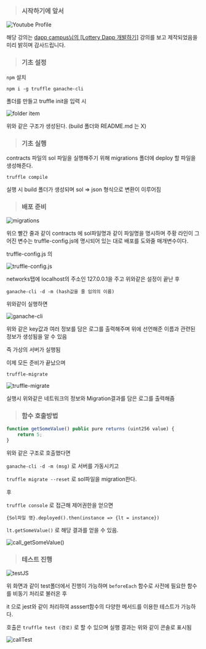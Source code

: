 > ### 시작하기에 앞서

![Youtube Profile](https://user-images.githubusercontent.com/46777310/161433606-651b59fc-f22c-403c-8cbb-fd98fdfefcd1.png)

해당 강의는 [dapp campus님의 [Lottery Dapp 개발하기]](https://www.youtube.com/channel/UCvF95zGgUlY2G6Lkb1GO-fw) 강의를 보고 제작되었음을 미리 밝히며 감사드립니다.

> ### 기초 설정

`npm` 설치

```
npm i -g truffle ganache-cli
```

폴더를 만들고 truffle init을 입력 시 

![folder item](https://user-images.githubusercontent.com/46777310/161433723-e7674715-3e6f-43c7-8662-7f7d57a51bcd.png)

위와 같은 구조가 생성된다. (build 폴더와 README.md 는 X)

> ### 기초 실행

contracts 파일의 sol 파일을 실행해주기 위해 migrations 폴더에 deploy 할 파일을 생성해준다.

```
truffle compile 
```

실행 시 build 폴더가 생성되며 sol => json 형식으로 변환이 이루어짐

> ### 배포 준비

![migrations](https://user-images.githubusercontent.com/46777310/161433820-2a051b9f-bef0-4c36-91ac-eae82da2b67a.png)

위으 빨간 줄과 같이 contracts 에 sol파일명과 같이 파일명을 명시하며 주황 라인이 그어진 변수는 truffle-config.js에 명시되어 있는 대로 배포를 도와줄 매개변수이다.

truffle-config.js 의

![truffle-config.js](https://user-images.githubusercontent.com/46777310/161434079-71c7a0a5-7edd-41ca-bef5-c02bc42c16a4.png)

networks탭에 localhost의 주소인 127.0.0.1을 주고 위와같은 설정이 끝난 후

```
ganache-cli -d -m (hash값을 줄 임의의 이름)
```

위와같이 실행하면

![ganache-cli](https://user-images.githubusercontent.com/46777310/161433995-186ecff8-9832-4871-8e25-6fe0c0052d50.png)

위와 같은 key값과 여러 정보를 담은 로그를 출력해주며 위에 선언해준 이름과 관련된 정보가 생성됨을 알 수 있음

즉 가상의 서버가 실행됨

이제 모든 준비가 끝났으며

```
truffle-migrate
```

![truffle-migrate](https://user-images.githubusercontent.com/46777310/161434148-5bbd1aaa-37ba-41bc-8744-87872703cde8.png)


실행시 위와같은 네트워크의 정보와 Migration결과를 담은 로그를 출력해줌

> ### 함수 호출방법

```js
function getSomeValue() public pure returns (uint256 value) {
    return 5;
}
```

위와 같은 구조로 호출했다면

`ganache-cli -d -m (msg)` 로 서버를 가동시키고

`truffle migrate --reset` 로 sol파일을 migration한다.

후

`truffle console` 로 접근해 제어권한을 얻으면

`{Sol파일 명}.deployed().then(instance => {lt = instance})`

`lt.getSomeValue()` 로 해당 결과를 얻을 수 있음.

![call_getSomeValue()](https://user-images.githubusercontent.com/46777310/161541573-bb3e2a19-edfd-4840-b5d0-ef48322f9123.png)

> ### 테스트 진행

![testJS](https://user-images.githubusercontent.com/46777310/161549804-1f9825b4-61a7-447f-8af4-676a0efbd3fb.png)

위 화면과 같이 test폴더에서 진행이 가능하며 `beforeEach` 함수로 사전에 필요한 함수를 비동기 처리로 불러온 후

it 으로 jest와 같이 처리하여 asssert함수의 다양한 메서드를 이용한 테스트가 가능하다.

호출은 `truffle test (경로)` 로 할 수 있으며 실행 결과는 위와 같이 콘솔로 표시됨

![callTest](https://user-images.githubusercontent.com/46777310/161550242-b283de6b-2321-45ef-b63a-cfb67670aecc.png)